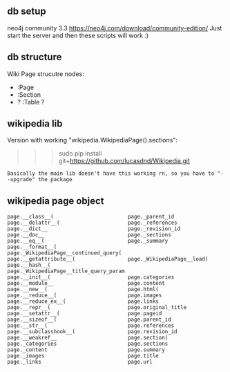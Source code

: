 ## db setup 
neo4j community 3.3 https://neo4j.com/download/community-edition/
Just start the server and then these scripts will work :) 


## db structure 

Wiki Page strucutre nodes: 
- :Page 
- :Section
- ? :Table ? 

## wikipedia lib 
Version with working "wikipedia.WikipediaPage().sections": 
>>> sudo pip install git+https://github.com/lucasdnd/Wikipedia.git

	Basically the main lib doesn't have this working rn, so you have to "--upgrade" the package

## wikipedia page object 
	page.__class__(                        page._parent_id                       
	page.__delattr__(                      page._references                      
	page.__dict__                          page._revision_id                     
	page.__doc__                           page._sections                        
	page.__eq__(                           page._summary                         
	page.__format__(                       page._WikipediaPage__continued_query( 
	page.__getattribute__(                 page._WikipediaPage__load(            
	page.__hash__(                         page._WikipediaPage__title_query_param
	page.__init__(                         page.categories                       
	page.__module__                        page.content                          
	page.__new__(                          page.html(                            
	page.__reduce__(                       page.images                           
	page.__reduce_ex__(                    page.links                            
	page.__repr__(                         page.original_title                   
	page.__setattr__(                      page.pageid                           
	page.__sizeof__(                       page.parent_id                        
	page.__str__(                          page.references                       
	page.__subclasshook__(                 page.revision_id                      
	page.__weakref__                       page.section(                         
	page._categories                       page.sections                         
	page._content                          page.summary                          
	page._images                           page.title                            
	page._links                            page.url



